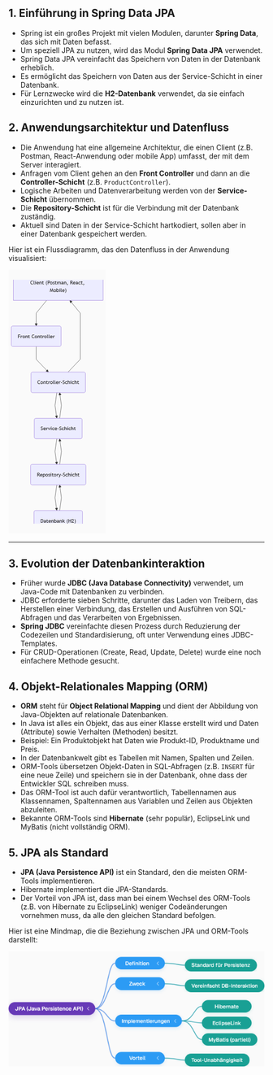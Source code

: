 ## 1. Einführung in Spring Data JPA
- Spring ist ein großes Projekt mit vielen Modulen, darunter **Spring Data**, das sich mit Daten befasst.
- Um speziell JPA zu nutzen, wird das Modul **Spring Data JPA** verwendet.
- Spring Data JPA vereinfacht das Speichern von Daten in der Datenbank erheblich.
- Es ermöglicht das Speichern von Daten aus der Service-Schicht in einer Datenbank.
- Für Lernzwecke wird die **H2-Datenbank** verwendet, da sie einfach einzurichten und zu nutzen ist.

## 2. Anwendungsarchitektur und Datenfluss
- Die Anwendung hat eine allgemeine Architektur, die einen Client (z.B. Postman, React-Anwendung oder mobile App) umfasst, der mit dem Server interagiert.
- Anfragen vom Client gehen an den **Front Controller** und dann an die **Controller-Schicht** (z.B. `ProductController`).
- Logische Arbeiten und Datenverarbeitung werden von der **Service-Schicht** übernommen.
- Die **Repository-Schicht** ist für die Verbindung mit der Datenbank zuständig.
- Aktuell sind Daten in der Service-Schicht hartkodiert, sollen aber in einer Datenbank gespeichert werden.

Hier ist ein Flussdiagramm, das den Datenfluss in der Anwendung visualisiert:

![img_6.png](img_6.png)


---
## 3. Evolution der Datenbankinteraktion
- Früher wurde **JDBC (Java Database Connectivity)** verwendet, um Java-Code mit Datenbanken zu verbinden.
- JDBC erforderte sieben Schritte, darunter das Laden von Treibern, das Herstellen einer Verbindung, das Erstellen und Ausführen von SQL-Abfragen und das Verarbeiten von Ergebnissen.
- **Spring JDBC** vereinfachte diesen Prozess durch Reduzierung der Codezeilen und Standardisierung, oft unter Verwendung eines JDBC-Templates.
- Für CRUD-Operationen (Create, Read, Update, Delete) wurde eine noch einfachere Methode gesucht.

## 4. Objekt-Relationales Mapping (ORM)
- **ORM** steht für **Object Relational Mapping** und dient der Abbildung von Java-Objekten auf relationale Datenbanken.
- In Java ist alles ein Objekt, das aus einer Klasse erstellt wird und Daten (Attribute) sowie Verhalten (Methoden) besitzt.
- Beispiel: Ein Produktobjekt hat Daten wie Produkt-ID, Produktname und Preis.
- In der Datenbankwelt gibt es Tabellen mit Namen, Spalten und Zeilen.
- ORM-Tools übersetzen Objekt-Daten in SQL-Abfragen (z.B. `INSERT` für eine neue Zeile) und speichern sie in der Datenbank, ohne dass der Entwickler SQL schreiben muss.
- Das ORM-Tool ist auch dafür verantwortlich, Tabellennamen aus Klassennamen, Spaltennamen aus Variablen und Zeilen aus Objekten abzuleiten.
- Bekannte ORM-Tools sind **Hibernate** (sehr populär), EclipseLink und MyBatis (nicht vollständig ORM).

## 5. JPA als Standard
- **JPA (Java Persistence API)** ist ein Standard, den die meisten ORM-Tools implementieren.
- Hibernate implementiert die JPA-Standards.
- Der Vorteil von JPA ist, dass man bei einem Wechsel des ORM-Tools (z.B. von Hibernate zu EclipseLink) weniger Codeänderungen vornehmen muss, da alle den gleichen Standard befolgen.

Hier ist eine Mindmap, die die Beziehung zwischen JPA und ORM-Tools darstellt:

![img_7.png](img_7.png)